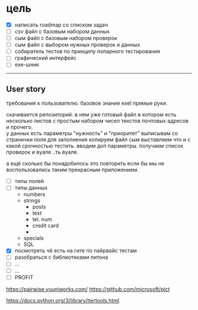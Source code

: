 цель
===
-[x] написать roadmap со списком задач
-[ ] csv файл с базовым набором данных
-[ ] сым файл с базовым набором проверок
-[ ] сым файл с выбором нужных проверок и данных 
-[ ] собиратель тестов по принципу попарного тестирования
-[ ] графический интерфейс
-[ ] ехе-шник  
- - -
User story
---
требования к пользователю. базовое знание exel прямые руки.  

скачивается репозиторий. в нем уже готовый файл в котором есть несколько листов с 
простым набором чисел текстов почтовых адресов и прочего.   
у данных есть параметры "нужность" и "приоритет" 
выписывам со странички поля для заполнения
копируем файл сым выставляем что и с какой срочностью тестить. вводим доп параметры.
получаем список проверок и вуаля ..ть вуаля.  

а ещё сколько бы понадобилось это повторить если бы 
мы не воспользовались таким прекрасным приложением.


- [ ] типы полей
- [ ] типы данных
  - numbers
  - strings
    - posts
    - text
    - tel. num
    - credit card
    - 
  - specials
  - SQL  
- [x]  посмотреть чё есть на гите по пайрвайс тестам
- [ ] разобраться с библиотеками питона
- [ ] ...
- [ ] ...
- [ ] PROFIT

https://pairwise.yuuniworks.com/
https://github.com/microsoft/pict

https://docs.python.org/3/library/itertools.html